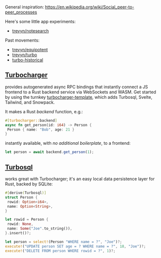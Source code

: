 General inspiration: https://en.wikipedia.org/wiki/Social_peer-to-peer_processes

Here's some little app experiments:

- [trevyn/notesearch](https://github.com/trevyn/notesearch)

Past movements:

- [trevyn/equipotent](https://github.com/trevyn/equipotent)
- [trevyn/turbo](https://github.com/trevyn/turbo)
- [turbo-historical](https://github.com/trevyn/turbo-historical)

## [__Turbocharger__](https://github.com/trevyn/turbocharger)

provides autogenerated async RPC bindings that instantly connect a JS frontend to a Rust backend service via WebSockets and WASM. Get started by using the turnkey [turbocharger-template](https://github.com/trevyn/turbocharger-template/generate), which adds Turbosql, Svelte, Tailwind, and Snowpack.

It makes a Rust _backend_ function, e.g.:

```rust
#[turbocharger::backend]
async fn get_person(id: i64) -> Person {
 Person { name: "Bob", age: 21 }
}
```

instantly available, with _no additional boilerplate_, to a frontend:

```js
let person = await backend.get_person(1);
```

## [__Turbosql__](https://github.com/trevyn/turbosql)

works great with Turbocharger; it's an easy local data persistence layer for Rust, backed by SQLite:

```rust
#[derive(Turbosql)]
struct Person {
 rowid: Option<i64>,
 name: Option<String>,
}

let rowid = Person {
 rowid: None,
 name: Some("Joe".to_string()),
}.insert()?;

let person = select!(Person "WHERE name = ?", "Joe")?;
execute!("UPDATE person SET age = ? WHERE name = ?", 18, "Joe")?;
execute!("DELETE FROM person WHERE rowid = ?", 1)?;
```
